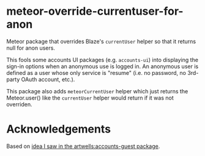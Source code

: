 # meteor-override-currentuser-for-anon

Meteor package that overrides Blaze's `currentUser` helper so that it returns null
for anon users.

This fools some accounts UI packages (e.g. `accounts-ui`) into displaying the
sign-in options when an anonymous use is logged in. An anonymous user is defined
as a user whose only service is "resume" (i.e. no password, no 3rd-party OAuth
account, etc.).

This package also adds `meteorCurrentUser` helper which just returns the
Meteor.user() like the `currentUser` helper would return if it was not overriden.

# Acknowledgements

Based on [idea I saw in the artwells:accounts-guest package](https://github.com/artwells/meteor-accounts-guest/blob/master/accounts-guest-client.js#L7).
